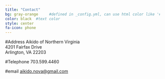 ```yaml
---
title: "Contact"
bg: gray-orange     #defined in _config.yml, can use html color like '#010101'
color: black  #text color
style: center
fa-icon: phone
---
```

#Address
Aikido of Northern Virginia<br>
4201 Fairfax Drive<br>
Arlington, VA 22203<br>

#Telephone
703.599.4460

#email
aikido.nova@gmail.com
